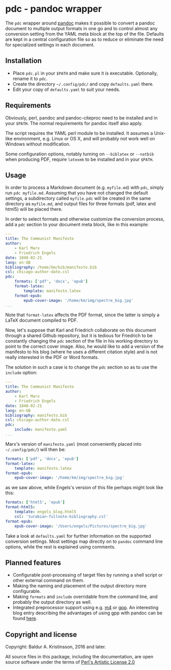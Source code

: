# pdc - pandoc wrapper

The `pdc` wrapper around [pandoc](https://github.com/jgm/pandoc) makes it possible to convert a pandoc document to multiple output formats in one go and to control almost any conversion setting from the YAML meta block at the top of the file. Defaults are kept in a central configuration file so as to reduce or eliminate the need for specialized settings in each document.

## Installation

- Place `pdc.pl` in your `$PATH` and make sure it is executable. Optionally, rename it to `pdc`.
- Create the directory `~/.config/pdc/` and copy `defaults.yaml` there.
- Edit your copy of `defaults.yaml` to suit your needs.

## Requirements

Obviously, perl, pandoc and pandoc-citeproc need to be installed and in your `$PATH`. The normal requirements for pandoc itself also apply.

The script requires the YAML perl module to be installed. It assumes a Unix-like environment, e.g. Linux or OS X, and will probably not work well on Windows without modification.

Some configuration options, notably turning on `--biblatex` or `--natbib` when producing PDF, require `latexmk` to be installed and in your `$PATH`.

## Usage

In order to process a Markdown document (e.g. `myfile.md`) with `pdc`, simply run `pdc myfile.md`. Assuming that you have not changed the default settings, a subdirectory called `myfile.pdc` will be created in the same directory as `myfile.md`, and output files for three formats (pdf, latex and html5) will be placed there.

In order to select formats and otherwise customize the conversion process, add a `pdc` section to your document meta block, like in this example:

```yaml
---
title: The Communist Manifesto
author:
    - Karl Marx
    - Friedrich Engels
date: 1848-02-21
lang: en-GB
bibliography: /home/km/bib/manifesto.bib
csl: chicago-author-date.csl
pdc:
    formats: ['pdf', 'docx', 'epub']
    format-latex:
        template: manifesto.latex
    format-epub:
        epub-cover-image: '/home/km/img/spectre_big.jpg'
...
```

Note that `format-latex` affects the PDF format, since the latter is simply a LaTeX document compiled to PDF.

Now, let's suppose that Karl and Friedrich collaborate on this document through a shared Github repository, but it is tedious for Friedrich to be constantly changing the `pdc` section of the file in his working directory to point to the correct cover image. Also, he would like to add a version of the manifesto to his blog (where he uses a different citation style) and is not really interested in the PDF or Word formats.

The solution in such a case is to change the `pdc` section so as to use the `include` option:

```yaml
---
title: The Communist Manifesto
author:
    - Karl Marx
    - Friedrich Engels
date: 1848-02-21
lang: en-GB
bibliography: manifesto.bib
csl: chicago-author-date.csl
pdc:
    include: manifesto.yaml
...
```

Marx's version of `manifesto.yaml` (most conveniently placed into `~/.config/pdc/`) will then be:

```yaml
formats: ['pdf', 'docx', 'epub']
format-latex:
    template: manifesto.latex
format-epub:
    epub-cover-image: '/home/km/img/spectre_big.jpg'
```

as we saw above, while Engels's version of this file perhaps might look like this:

```yaml
formats: ['html5', 'epub']
format-html5:
    template: engels_blog.html5
    csl: 'turabian-fullnote-bibliography.csl'
format-epub:
    epub-cover-image: '/Users/engels/Pictures/spectre_big.jpg'
```

Take a look at `defaults.yaml` for further information on the supported conversion settings. Most settings map directly on to `pandoc` command line options, while the rest is explained using comments.

## Planned features

- Configurable post-processing of target files by running a shell script or other external command on them.
- Making the naming and placement of the output directory more configurable.
- Making `formats` and `include` overridable from the command line, and probably the output directory as well.
- Integrated preprocessor support using e.g. [m4](https://www.gnu.org/software/m4/manual/index.html) or [gpp](https://logological.org/gpp). An interesting blog entry describing the advantages of using gpp with pandoc can be found [here](https://randomdeterminism.wordpress.com/2012/06/01/how-i-stopped-worring-and-started-using-markdown-like-tex/).

## Copyright and license

Copyright: Baldur A. Kristinsson, 2016 and later.

All source files in this package, including the documentation, are open source software under the terms of [Perl's Artistic License 2.0](http://www.perlfoundation.org/artistic_license_2_0)

